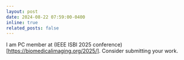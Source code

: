 ```yaml
---
layout: post
date: 2024-08-22 07:59:00-0400
inline: true
related_posts: false
---
```


I am PC member at (IEEE ISBI 2025 conference)[https://biomedicalimaging.org/2025/]. Consider submitting your work.
